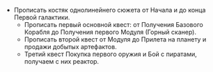 
- Прописать костяк однолинейнего сюжета от Начала и до конца Первой галактики.
	- Прописать первый основной квест: от Получения Базового Корабля до Получения первого Модуля (Горный сканер).
	- Прописать второй квест от Модуля до Прилета на планету и продажи добытых артефактов.
	- Третий квест Покупка первого оружия и Бой с пиратами, получаем с них реактор.